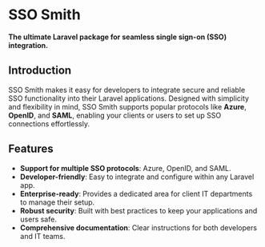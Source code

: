 # SSO Smith  

**The ultimate Laravel package for seamless single sign-on (SSO) integration.**  

## Introduction  

SSO Smith makes it easy for developers to integrate secure and reliable SSO functionality into their Laravel applications. Designed with simplicity and flexibility in mind, SSO Smith supports popular protocols like **Azure**, **OpenID**, and **SAML**, enabling your clients or users to set up SSO connections effortlessly.  

## Features  

- **Support for multiple SSO protocols**: Azure, OpenID, and SAML.  
- **Developer-friendly**: Easy to integrate and configure within any Laravel app.  
- **Enterprise-ready**: Provides a dedicated area for client IT departments to manage their setup.  
- **Robust security**: Built with best practices to keep your applications and users safe.  
- **Comprehensive documentation**: Clear instructions for both developers and IT teams.  
